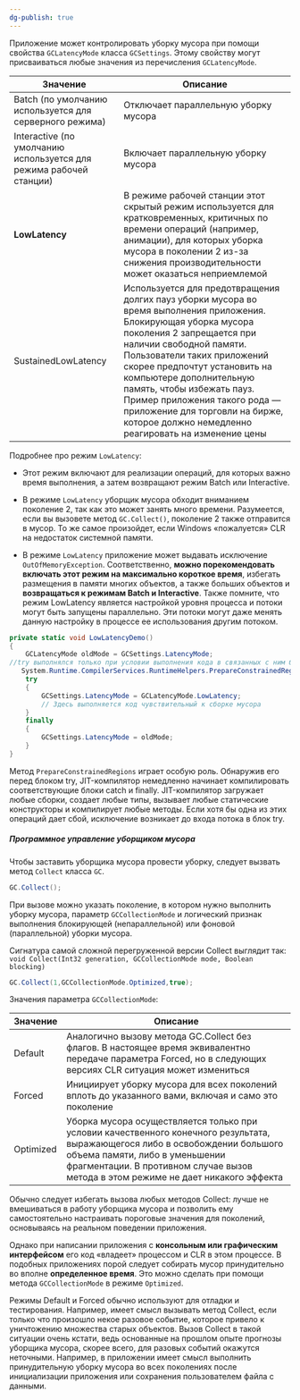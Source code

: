 ```yaml
---
dg-publish: true
---
```


Приложение может контролировать уборку мусора при помощи свойства `GCLatencyMode` класса `GCSettings`. Этому свойству могут присваиваться любые значения из перечисления `GCLatencyMode`.

| Значение                                                           | Описание                                                                                                                                                                                                                                                                                                                                                                                                                 |
| ------------------------------------------------------------------ | ------------------------------------------------------------------------------------------------------------------------------------------------------------------------------------------------------------------------------------------------------------------------------------------------------------------------------------------------------------------------------------------------------------------------ |
| Batch (по умолчанию используется для серверного режима)            | Отключает параллельную уборку мусора                                                                                                                                                                                                                                                                                                                                                                                     |
| Interactive (по умолчанию используется для режима рабочей станции) | Включает параллельную уборку мусора                                                                                                                                                                                                                                                                                                                                                                                      |
| **LowLatency**                                                         | В режиме рабочей станции этот скрытый режим используется для кратковременных, критичных по времени операций (например, анимации), для которых уборка мусора в поколении 2 из-за снижения производительности может оказаться неприемлемой                                                                                                                                                                                 |
| SustainedLowLatency                                                | Используется для предотвращения долгих пауз уборки мусора во время выполнения приложения. Блокирующая уборка мусора поколения 2 запрещается при наличии свободной памяти. Пользователи таких приложений скорее предпочтут установить на компьютере дополнительную память, чтобы избежать пауз. Пример приложения такого рода — приложение для торговли на бирже, которое должно немедленно реагировать на изменение цены |



Подробнее про режим `LowLatency`:
- Этот режим включают для реализации операций, для которых важно время выполнения, а затем возвращают режим Batch или Interactive. 

- В режиме `LowLatency` уборщик мусора обходит вниманием поколение 2, так как это может занять много времени. Разумеется, если вы вызовете метод `GC.Collect()`, поколение 2 также отправится в мусор. То же самое произойдет, если Windows «пожалуется» CLR на недостаток системной памяти. 

- В режиме `LowLatency` приложение может выдавать исключение `OutOfMemoryException`. Соответственно, **можно порекомендовать включать этот режим на максимально короткое время**, избегать размещения в памяти многих объектов, а также больших объектов и **возвращаться к режимам Batch и Interactive**. Также помните, что режим LowLatency является настройкой уровня процесса и потоки могут быть запущены параллельно. Эти потоки могут даже менять данную настройку в процессе ее использования другим потоком.

```csharp
private static void LowLatencyDemo()
{
	GCLatencyMode oldMode = GCSettings.LatencyMode;
//try выполнялся только при условии выполнения кода в связанных с ним блоках catch и finally.
   System.Runtime.CompilerServices.RuntimeHelpers.PrepareConstrainedRegions();
	try
	{
		GCSettings.LatencyMode = GCLatencyMode.LowLatency;
		// Здесь выполняется код чувствительный к сборке мусора
	}
	finally
	{
		GCSettings.LatencyMode = oldMode;
	}
}
```
Метод `PrepareConstrainedRegions` играет особую роль. Обнаружив его перед блоком try, JIT-компилятор немедленно начинает компилировать соответствующие блоки catch и finally. JIT-компилятор загружает любые сборки, создает любые типы, вызывает любые статические конструкторы и компилирует любые методы. Если хотя бы одна из этих операций дает сбой, исключение возникает до входа потока в блок try.

##### Программное управление уборщиком мусора

Чтобы заставить уборщика мусора провести уборку, следует вызвать метод `Collect` класса `GC`. 
```csharp
GC.Collect();
```
При вызове можно указать поколение, в котором нужно выполнить уборку мусора, параметр `GCCollectionMode` и логический признак выполнения блокирующей (непараллельной) или фоновой (параллельной) уборки мусора. 

Сигнатура самой сложной перегруженной версии Collect выглядит так:
`void Collect(Int32 generation, GCCollectionMode mode, Boolean blocking)`

```csharp
GC.Collect(1,GCCollectionMode.Optimized,true);
```

Значения параметра `GCCollectionMode`:

| Значение  | Описание |
| --------- | -------- |
| Default   | Аналогично вызову метода GC.Collect без флагов. В настоящее время эквивалентно передаче параметра Forced, но в следующих версиях CLR ситуация может измениться         |
| Forced    | Инициирует уборку мусора для всех поколений вплоть до указанного вами, включая и само это поколение         |
| Optimized | Уборка мусора осуществляется только при условии качественного конечного результата, выражающегося либо в освобождении большого объема памяти, либо в уменьшении фрагментации. В противном случае вызов метода в этом режиме не дает никакого эффекта         |


Обычно следует избегать вызова любых методов Collect: лучше не вмешиваться в работу уборщика мусора и позволить ему самостоятельно настраивать пороговые значения для поколений, основываясь на реальном поведении приложения. 

Однако при написании приложения с **консольным или графическим интерфейсом** его код «владеет» процессом и CLR в этом процессе. В подобных приложениях порой следует собирать мусор принудительно во вполне **определенное время**. Это можно сделать при помощи метода `GCCollectionMode` в режиме `Optimized`. 

Режимы Default и Forced обычно используют для отладки и тестирования. Например, имеет смысл вызывать метод Collect, если только что произошло некое разовое событие, которое привело к уничтожению множества старых объектов. Вызов Collect в такой ситуации очень кстати, ведь основанные на прошлом опыте прогнозы уборщика мусора, скорее всего, для разовых событий окажутся неточными. Например, в приложении имеет смысл выполнить принудительную уборку мусора во всех поколениях после инициализации приложения или сохранения пользователем файла с данными. 



